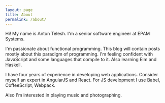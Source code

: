 ```yaml
---
layout: page
title: About
permalink: /about/
---
```


Hi!
My name is Anton Telesh.
I'm a senior software engineer at EPAM Systems.

I'm passionate about functional programming. This blog will contain posts mostly about this paradigm of programming.
I'm feeling confident with JavaScript and some languages that compile to it. Also learning Elm and Haskell.

I have four years of experience in developing web applications.
Consider myself an expert in AngularJS and React.
For JS development I use Babel, CoffeeScript, Webpack.

Also I'm interested in playing music and photographing.
